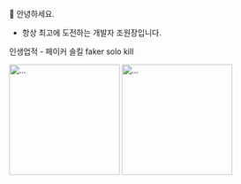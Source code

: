 🫡 안녕하세요.
- 항상 최고에 도전하는 개발자 조원장입니다.

인생업적 - 페이커 솔킬 faker solo kill

<img alt="..." src="http://s1.gifyu.com/images/faker_last_AdobeExpress-1.gif" style="width:200px; height:200px;" />

<img alt="..." src="http://cdn.dealbada.com/data/editor/1612/6f85152fb00f5b5b97f600c298ab7baf_1481465583_7866.gif" style="width:200px; height:200px;" />
